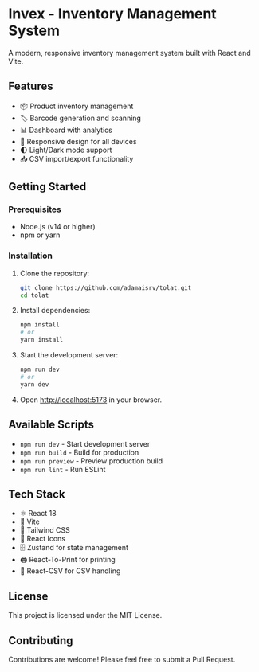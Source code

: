 # Invex - Inventory Management System

A modern, responsive inventory management system built with React and Vite.

## Features

- 📦 Product inventory management
- 🏷️ Barcode generation and scanning
- 📊 Dashboard with analytics
- 📱 Responsive design for all devices
- 🌓 Light/Dark mode support
- 📥 CSV import/export functionality

## Getting Started

### Prerequisites

- Node.js (v14 or higher)
- npm or yarn

### Installation

1. Clone the repository:
   ```bash
   git clone https://github.com/adamaisrv/tolat.git
   cd tolat
   ```

2. Install dependencies:
   ```bash
   npm install
   # or
   yarn install
   ```

3. Start the development server:
   ```bash
   npm run dev
   # or
   yarn dev
   ```

4. Open [http://localhost:5173](http://localhost:5173) in your browser.

## Available Scripts

- `npm run dev` - Start development server
- `npm run build` - Build for production
- `npm run preview` - Preview production build
- `npm run lint` - Run ESLint

## Tech Stack

- ⚛️ React 18
- 🚀 Vite
- 🎨 Tailwind CSS
- 📱 React Icons
- 🗄️ Zustand for state management
- 🖨️ React-To-Print for printing
- 📄 React-CSV for CSV handling

## License

This project is licensed under the MIT License.

## Contributing

Contributions are welcome! Please feel free to submit a Pull Request.
